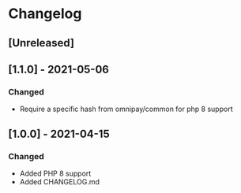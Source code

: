 # Changelog

## [Unreleased]

## [1.1.0] - 2021-05-06

### Changed
- Require a specific hash from omnipay/common for php 8 support

## [1.0.0] - 2021-04-15

### Changed
- Added PHP 8 support
- Added CHANGELOG.md
